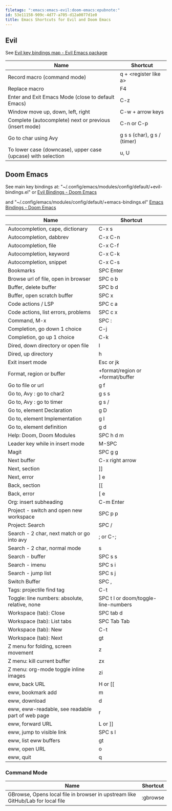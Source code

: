 ```yaml
---
filetags: ":emacs:emacs-evil:doom-emacs:epubnote:"
id: 53e11158-909c-4d77-a705-d12a0077d1e0
title: Emacs Shortcuts for Evil and Doom Emacs
---
```


## Evil

See [Evil key bindings map - Evil Emacs
package](https://github.com/emacs-evil/evil/blob/master/evil-maps.el)

| Name | Shortcut |
|----|----|
| Record macro (command mode) | q + \<register like a\> |
| Replace macro | F4 |
| Enter and Exit Emacs Mode (close to default Emacs) | C-z |
| Window move up, down, left, right | C-w + arrow keys |
| Complete (autocomplete) next or previous (insert mode) | C-n or C-p |
| Go to char using Avy | g s s (char), g s / (timer) |
| To lower case (downcase), upper case (upcase) with selection | u, U |

## Doom Emacs

See main key bindings at:
"~/.config/emacs/modules/config/default/+evil-bindings.el" or [Evil
Bindings - Doom
Emacs](https://github.com/doomemacs/doomemacs/blob/master/modules/config/default/+evil-bindings.el)

and "~/.config/emacs/modules/config/default/+emacs-bindings.el" [Emacs
Bindings - Doom
Emacs](https://github.com/doomemacs/doomemacs/blob/master/modules/config/default/%2Bemacs-bindings.el)

| Name | Shortcut |
|----|----|
| Autocompletion, cape, dictionary | C-x s |
| Autocompletion, dabbrev | C-x C-n |
| Autocompletion, file | C-x C-f |
| Autocompletion, keyword | C-x C-k |
| Autocompletion, snippet | C-x C-s |
| Bookmarks | SPC Enter |
| Browse url of file, open in browser | SPC o b |
| Buffer, delete buffer | SPC b d |
| Buffer, open scratch buffer | SPC x |
| Code actions / LSP | SPC c a |
| Code actions, list errors, problems | SPC c x |
| Command, M-x | SPC : |
| Completion, go down 1 choice | C-j |
| Completion, go up 1 choice | C-k |
| Dired, down directory or open file | l |
| Dired, up directory | h |
| Exit insert mode | Esc or jk |
| Format, region or buffer | +format/region or +format/buffer |
| Go to file or url | g f |
| Go to, Avy : go to char2 | g s s |
| Go to, Avy : go to timer | g s / |
| Go to, element Declaration | g D |
| Go to, element Implementation | g I |
| Go to, element definition | g d |
| Help: Doom, Doom Modules | SPC h d m |
| Leader key while in insert mode | M-SPC |
| Magit | SPC g g |
| Next buffer | C-x right arrow |
| Next, section | \]\] |
| Next, error | \] e |
| Back, section | \[\[ |
| Back, error | \[ e |
| Org: insert subheading | C-m Enter |
| Project - switch and open new workspace | SPC p p |
| Project: Search | SPC / |
| Search - 2 char, next match or go into avy | ; or C-; |
| Search - 2 char, normal mode | s |
| Search - buffer | SPC s s |
| Search - imenu | SPC s i |
| Search - jump list | SPC s j |
| Switch Buffer | SPC , |
| Tags: projectile find tag | C-t |
| Toggle: line numbers: absolute, relative, none | SPC t l or doom/toggle-line-numbers |
| Workspace (tab): Close | SPC tab d |
| Workspace (tab): List tabs | SPC Tab Tab |
| Workspace (tab): New | C-t |
| Workspace (tab): Next | gt |
| Z menu for folding, screen movement | z |
| Z menu: kill current buffer | zx |
| Z menu: org-mode toggle inline images | zi |
| eww, back URL | H or \[\[ |
| eww, bookmark add | m |
| eww, download | d |
| eww, eww-readable, see readable part of web page | r |
| eww, forward URL | L or \]\] |
| eww, jump to visible link | SPC s l |
| eww, list eww buffers | gt |
| eww, open URL | o |
| eww, quit | q |

### Command Mode

| Name | Shortcut |
|----|----|
| GBrowse, Opens local file in browser in upstream like GitHub/Lab for local file | :gbrowse |
